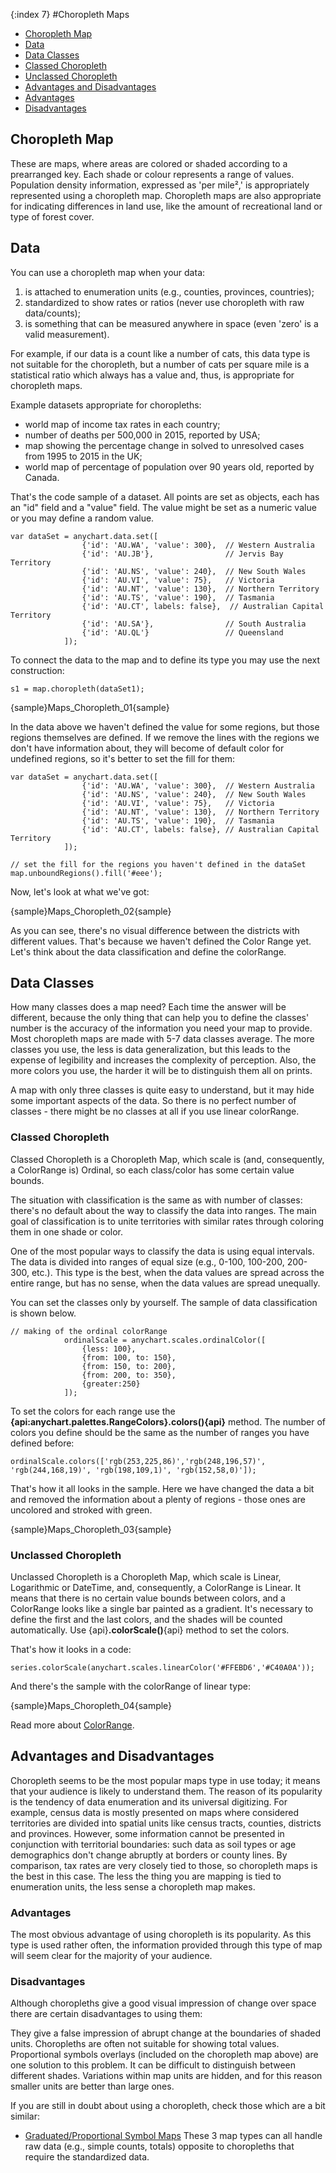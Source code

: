 {:index 7}
#Choropleth Maps

* [Choropleth Map](#choropleth_map)
* [Data](#data)
* [Data Classes](#data_classes)
 * [Classed Choropleth](#classed_choropleth)
 * [Unclassed Choropleth](#unclassed_choropleth)
* [Advantages and Disadvantages](#advantages_and_disadvantages)
 * [Advantages](#advantages)
 * [Disadvantages](#disadvantages)


## Choropleth Map

These are maps, where areas are colored or shaded according to a prearranged key. Each shade or colour represents a range of values. 
Population density information, expressed as 'per mile²,' is appropriately represented using a choropleth map. 
Choropleth maps are also appropriate for indicating differences in land use, like the amount of recreational land or type of forest cover.


## Data

You can use a choropleth map when your data:
1) is attached to enumeration units (e.g., counties, provinces, countries);
2) standardized to show rates or ratios (never use choropleth with raw data/counts);
3) is something that can be measured anywhere in space (even 'zero' is a valid measurement).

For example, if our data is a count like a number of cats, this data type is not suitable for the choropleth, 
but a number of cats per square mile is a statistical ratio which always has a value and, thus, is appropriate for choropleth maps.

Example datasets appropriate for choropleths:

- world map of income tax rates in each country;
- number of deaths per 500,000 in 2015, reported by USA;
- map showing the percentage change in solved to unresolved cases from 1995 to 2015 in the UK;
- world map of percentage of population over 90 years old, reported by Canada.

That's the code sample of a dataset. All points are set as objects, each has an "id" field and a "value" field. 
The value might be set as a numeric value or you may define a random value.

```
var dataSet = anychart.data.set([
                {'id': 'AU.WA', 'value': 300},  // Western Australia
                {'id': 'AU.JB'},                // Jervis Bay Territory
                {'id': 'AU.NS', 'value': 240},  // New South Wales
                {'id': 'AU.VI', 'value': 75},   // Victoria
                {'id': 'AU.NT', 'value': 130},  // Northern Territory
                {'id': 'AU.TS', 'value': 190},  // Tasmania
                {'id': 'AU.CT', labels: false},  // Australian Capital Territory
                {'id': 'AU.SA'},                // South Australia
                {'id': 'AU.QL'}                 // Queensland
            ]);
```

To connect the data to the map and to define its type you may use the next construction:

```
s1 = map.choropleth(dataSet1);
```

{sample}Maps\_Choropleth\_01{sample}

In the data above we haven't defined the value for some regions, but those regions themselves are defined. If we remove the lines with the regions we don't have information about,
they will become of default color for undefined regions, so it's better to set the fill for them:

```
var dataSet = anychart.data.set([
                {'id': 'AU.WA', 'value': 300},  // Western Australia
                {'id': 'AU.NS', 'value': 240},  // New South Wales
                {'id': 'AU.VI', 'value': 75},   // Victoria
                {'id': 'AU.NT', 'value': 130},  // Northern Territory
                {'id': 'AU.TS', 'value': 190},  // Tasmania
                {'id': 'AU.CT', labels: false}, // Australian Capital Territory
            ]);
			
// set the fill for the regions you haven't defined in the dataSet
map.unboundRegions().fill('#eee');
```

Now, let's look at what we've got:

{sample}Maps\_Choropleth\_02{sample}

As you can see, there's no visual difference between the districts with different values. That's because we haven't defined the Color Range yet. Let's think about the data classification and define the colorRange.

## Data Classes 

How many classes does a map need? Each time the answer will be different, because the only thing that can help you to define the classes' number is the accuracy of the information you need your map to provide. Most choropleth maps are made with 5-7 data classes average. The more classes you use, the less is data generalization, but this leads to the expense of legibility and increases the complexity of perception. Also, the more colors you use, the harder it will be to distinguish them all on prints.

A map with only three classes is quite easy to understand, but it may hide some important aspects of the data. So there is no perfect number of classes - there might be no classes at all if you use linear colorRange.

### Classed Choropleth

Classed Choropleth is a Choropleth Map, which scale is (and, consequently, a ColorRange is) Ordinal, so each class/color has some certain value bounds.

<!--Classification Method-->

The situation with classification is the same as with number of classes: there's no default about the way to classify the data into ranges.
The main goal of classification is to unite territories with similar rates through coloring them in one shade or color.
<!-- There are three general ways to classify the data: -->

<!-- - Equal interval  -->
One of the most popular ways to classify the data is using equal intervals. The data is divided into ranges of equal size 
(e.g., 0-100, 100-200, 200-300, etc.). This type is the best, when the data values are spread across the entire range,
but has no sense, when the data values are spread unequally.

<!-- - Quantiles
This way will create attractive maps that place an equal number of observations in each class. It means that if you have 20 territories on your map
and 4 data classes, you'll get only 5 territories in each class. The problem 
with quantiles is that there's no obvious borders between the less and the highest values, and classes may have very different numerical ranges, 
e.g. 1-10, 10-20, 20-1200, 1200-1250, etc. Quantiles lead to having groups of places with very different rates, so use this only in specific situations.

- Natural Breaks 
This way is a kind of "optimal" classification scheme, when the value borders are set where the between-class difference is the biggest and 
the difference between within-class values is the smallest.	-->
	
You can set the classes only by yourself<!--, no matter which classification method you decided to use-->. The sample of data classification is shown below.
```
// making of the ordinal colorRange
            ordinalScale = anychart.scales.ordinalColor([
                {less: 100},
                {from: 100, to: 150},
                {from: 150, to: 200},
                {from: 200, to: 350},
                {greater:250}
            ]);            
```

To set the colors for each range use the **{api:anychart.palettes.RangeColors}.colors(){api}** method. The number of colors you define should be the same as the number of ranges you have defined before:

```
ordinalScale.colors(['rgb(253,225,86)','rgb(248,196,57)', 'rgb(244,168,19)', 'rgb(198,109,1)', 'rgb(152,58,0)']);
```

That's how it all looks in the sample. Here we have changed the data a bit and removed the information about a plenty of regions - those ones are uncolored and stroked with green.

{sample}Maps\_Choropleth\_03{sample}

### Unclassed Choropleth

Unclassed Choropleth is a Choropleth Map, which scale is Linear, Logarithmic or DateTime, and, consequently, a ColorRange is Linear.
It means that there is no certain value bounds between colors, and a ColorRange looks like a single bar painted as a gradient.
It's necessary to define the first and the last colors, and the shades will be counted automatically. Use {api}**.colorScale()**{api} method to set the colors.

That's how it looks in a code:

```
series.colorScale(anychart.scales.linearColor('#FFEBD6','#C40A0A'));
```

And there's the sample with the colorRange of linear type:

{sample}Maps\_Choropleth\_04{sample}

Read more about [ColorRange](./ColorRange).

## Advantages and Disadvantages

Choropleth seems to be the most popular maps type in use today; it means that your audience is likely to understand them. 
The reason of its popularity is the tendency of data enumeration and its universal digitizing. 
For example, census data is mostly presented on maps where considered territories are divided into spatial units like census tracts, counties, districts and provinces. 
However, some information cannot be presented in conjunction with territorial boundaries: such data as soil types or age demographics don't change abruptly at borders or county lines. 
By comparison, tax rates are very closely tied to those, so choropleth maps is the best in this case. 
The less the thing you are mapping is tied to enumeration units, the less sense a choropleth map makes.

### Advantages

The most obvious advantage of using choropleth is its popularity. 
As this type is used rather often, the information provided through this type of map will seem clear for the majority of your audience.

### Disadvantages

Although choropleths give a good visual impression of change over space there are certain disadvantages to using them:

They give a false impression of abrupt change at the boundaries of shaded units.
Choropleths are often not suitable for showing total values. Proportional symbols overlays (included on the choropleth map above) are one solution to this problem.
It can be difficult to distinguish between different shades.
Variations within map units are hidden, and for this reason smaller units are better than large ones.

If you are still in doubt about using a choropleth, check those which are a bit similar:
- [Graduated/Proportional Symbol Maps](./Proportional_Symbol_Map)
These 3 map types can all handle raw data (e.g., simple counts, totals) opposite to choropleths that require the standardized data.